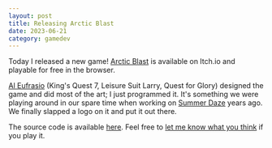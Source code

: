 ```yaml
---
layout: post
title: Releasing Arctic Blast
date: 2023-06-21
category: gamedev
---
```


Today I released a new game! [Arctic Blast](http://cidney.itch.io/arctic-blast) is available on Itch.io and playable for free in the browser.

[Al Eufrasio](http://www.eufrasio.com/) (King's Quest 7, Leisure Suit
Larry, Quest for Glory) designed the game and did most of the art; I
just programmed it. It's something we were playing around in our spare
time when working on [Summer Daze](http://summerdazegame.com) years
ago. We finally slapped a logo on it and put it out there.

The source code is available [here](https://github.com/cidneyhamilton/ArcticBlast). Feel free to [let me know what you think](https://cidney.org/contact/) if you play it.
